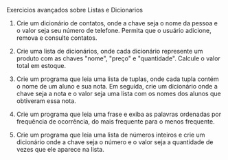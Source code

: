 Exercicios avançados sobre Listas e Dicionarios

1. Crie um dicionário de contatos, onde a chave seja o nome da pessoa e o valor seja seu número de telefone. Permita que o usuário adicione, remova e consulte contatos.

2. Crie uma lista de dicionários, onde cada dicionário represente um produto com as chaves "nome", "preço" e "quantidade". Calcule o valor total em estoque.

3. Crie um programa que leia uma lista de tuplas, onde cada tupla contém o nome de um aluno e sua nota. Em seguida, crie um dicionário onde a chave seja a nota e o valor seja uma lista com os nomes dos alunos que obtiveram essa nota.

4. Crie um programa que leia uma frase e exiba as palavras ordenadas por frequência de ocorrência, do mais frequente para o menos frequente.

5. Crie um programa que leia uma lista de números inteiros e crie um dicionário onde a chave seja o número e o valor seja a quantidade de vezes que ele aparece na lista.